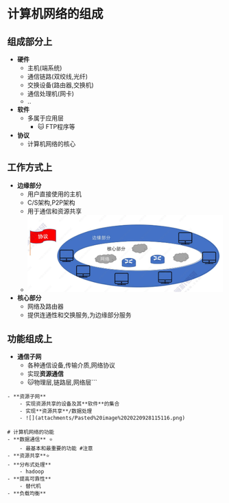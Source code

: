 # 计算机网络的组成
## 组成部分上
- **硬件**
	- 主机(端系统)
	- 通信链路(双绞线,光纤)
	- 交换设备(路由器,交换机)
	- 通信处理机(网卡)
	- ..
- **软件**
	- 多属于应用层
		- 🐱 FTP程序等
- **协议**
	- 计算机网络的核心
## 工作方式上
- **边缘部分**
	- 用户直接使用的主机
	- C/S架构,P2P架构
	- 用于通信和资源共享
	- ![](attachments/Pasted%20image%2020220928115310.png)
- **核心部分**
	- 网络及路由器
	- 提供连通性和交换服务,为边缘部分服务
## 功能组成上
- **通信子网**
	- 各种通信设备,传输介质,网络协议
	- 实现**资源通信**
	- 🐱物理层,链路层,网络层```

```
- **资源子网**
	- 实现资源共享的设备及其**软件**的集合
	- 实现**资源共享**/数据处理
	- ![](attachments/Pasted%20image%2020220928115116.png)

# 计算机网络的功能
- **数据通信** ⭐
	- 最基本和最重要的功能 #注意
- **资源共享**⭐
- **分布式处理**
	- hadoop
- **提高可靠性**
	- 替代机
- **负载均衡**
